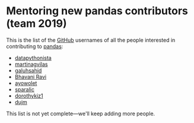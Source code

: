 # Mentoring new pandas contributors (team 2019)

This is the list of the [GitHub](https://github.com) usernames of all the people interested in contributing to [pandas](https://github.com/pandas-dev/pandas):

- [datapythonista](https://github.com/datapythonista/)
- [martinagvilas](https://github.com/martinagvilas)
- [galuhsahid](https://github.com/galuhsahid)
- [Bhavani Ravi](https://github.com/bhavaniravi)
- [ayowolet](https://github.com/ayowolet)
- [sparalic](https://github.com/sparalic/)
- [dorothykiz1](https://github.com/dorothykiz1/)
- [dujm](https://github.com/dujm)


This list is not yet complete—we'll keep adding more people.
